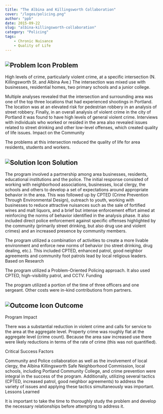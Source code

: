 ```yaml
---
title: "The Albina and Killingsworth Collaboration"
cover: "/logos/policing.png"
author: "ppb"
date: 2015-09-22
slug: "albina-killingsworth-collaboration"
category: "Policing"
tags:
    - Chronic Nuisance
    - Quality of Life
---
```



## ![Problem Icon](https://github.com/google/material-design-icons/raw/master/alert/1x_web/ic_error_outline_black_48dp.png "Problem") Problem
High levels of crime, particularly violent crime, at a specific intersection (N. Killingsworth St. and Albina Ave.) The intersection was mixed use with businesses, residential homes, two primary schools and a junior college.

Multiple analyses revealed that the intersection and surrounding area was one of the top three locations that had experienced shootings in Portland. The location was at an elevated risk for pedestrian robbery in an analysis of street robbery. Finally, in an overall analysis of violent crime in the city of Portland it was found to have high levels of general violent crime. Interviews with individuals who worked or resided in the area also revealed issues related to street drinking and other low-level offenses, which created quality of life issues.
Impact on the Community

The problems at this intersection reduced the quality of life for area residents, students and workers.
## ![Solution Icon](https://github.com/google/material-design-icons/raw/master/action/1x_web/ic_lightbulb_outline_black_48dp.png "Solution") Solution
The program involved a partnership among area businesses, residents, educational institutions and the police. The initial response consisted of working with neighborhood associations, businesses, local clergy, the schools and others to develop a set of expectations around appropriate behavior in the area. This was followed up by CPTED (Crime Prevention Through Environmental Design), outreach to youth, working with businesses to reduce attractive nuisances such as the sale of fortified wines and malt liquors, and a brief but intense enforcement effort aimed at reinforcing the norms of behavior identified in the analysis phase. It also included direct police enforcement against specific offenses highlighted by the community (primarily street drinking, but also drug use and violent crimes) and an increased presence by community members.

The program utilized a combination of activities to create a more livable environment and enforce new norms of behavior (no street drinking, drug dealing, etc.). This included CPTED, enhanced patrol, good neighbor agreements and community foot patrols lead by local religious leaders.
Based on Research

The program utilized a Problem-Oriented Policing approach. It also used CPTED, high-visibility patrol, and CCTV.
Funding

The program utilized a portion of the time of three officers and one sergeant. Other costs were in-kind contributions from partners.
## ![Outcome Icon](https://github.com/google/material-design-icons/raw/master/action/1x_web/ic_view_list_black_48dp.png "Outcome") Outcome
Program Impact

There was a substantial reduction in violent crime and calls for service to the area at the aggregate level. Property crime was roughly flat at the aggregate level (crime count). Because the area saw increased use there were likely reductions in terms of the rate of crime (this was not quantified).

Critical Success Factors

Community and Police collaboration as well as the involvement of local clergy, the Albina Killingsworth Safe Neighborhood Commission, local schools, including Portland Community College, and crime prevention were integral in the success of the program. Additionally, utilizing several tactics (CPTED, increased patrol, good neighbor agreements) to address the variety of issues and applying these tactics simultaneously was important.
Lessons Learned

It is important to take the time to thoroughly study the problem and develop the necessary relationships before attempting to address it.